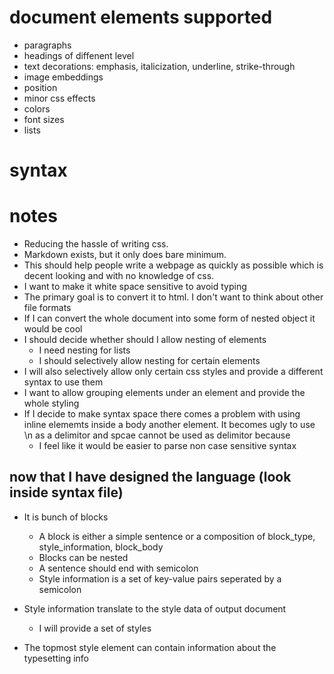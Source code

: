 # document elements supported

- paragraphs
- headings of diffenent level
- text decorations: emphasis, italicization, underline, strike-through
- image embeddings
- position
- minor css effects
- colors
- font sizes
- lists

# syntax


# notes

- Reducing the hassle of writing css.
- Markdown exists, but it only does bare minimum.
- This should help people write a webpage as quickly as possible which is decent looking and with no knowledge of css.
- I want to make it white space sensitive to avoid typing
- The primary goal is to convert it to html. I don't want to think about other file formats
- If I can convert the whole document into some form of nested object it would be cool
- I should decide whether should I allow nesting of elements
  - I need nesting for lists
  - I should selectively allow nesting for certain elements
- I will also selectively allow only certain css styles and provide a different syntax to use them
- I want to allow grouping elements under an element and provide the whole styling
- If I decide to make syntax space there comes a problem with using inline elememts inside a body another element. It becomes ugly to use \n as a delimitor and spcae cannot be used as delimitor because
  - I feel like it would be easier to parse non case sensitive syntax

## now that I have designed the language (look inside syntax file)

- It is bunch of blocks
  - A block is either a simple sentence or a composition of block_type, style_information, block_body
  - Blocks can be nested
  - A sentence should end with semicolon
  - Style information is a set of key-value pairs seperated by a semicolon

- Style information translate to the style data of output document
  - I will provide a set of styles
- The topmost style element can contain information about the typesetting info

